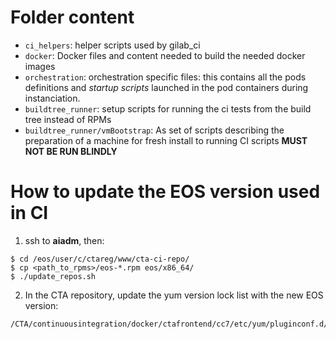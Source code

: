 # Folder content

* `ci_helpers`: helper scripts used by gilab_ci
* `docker`: Docker files and content needed to build the needed docker images
* `orchestration`: orchestration specific files: this contains all the pods definitions and *startup scripts* launched in the pod containers during instanciation.
* `buildtree_runner`: setup scripts for running the ci tests from the build tree instead of RPMs
* `buildtree_runner/vmBootstrap`: As set of scripts describing the preparation of a machine for fresh install to running CI scripts **MUST NOT BE RUN BLINDLY**

# How to update the EOS version used in CI

1. ssh to **aiadm**, then:
```
$ cd /eos/user/c/ctareg/www/cta-ci-repo/
$ cp <path_to_rpms>/eos-*.rpm eos/x86_64/
$ ./update_repos.sh
```
2. In the CTA repository, update the yum version lock list with the new EOS version:
```
/CTA/continuousintegration/docker/ctafrontend/cc7/etc/yum/pluginconf.d/versionlock.list
```
